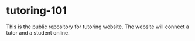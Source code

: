 # tutoring-101
This is the public repository for tutoring website. The website will connect a tutor and a student online.
